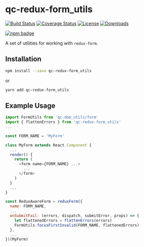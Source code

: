 # qc-redux-form_utils

[![Build Status][travis-svg]][travis-url]
[![Coverage Status][coverage-image]][coverage-url]
[![License][license-image]][license-url]
[![Downloads][downloads-image]][downloads-url]

[![npm badge][npm-badge-png]][package-url]

A set of utilities for working with `redux-form`.


## Installation

```sh
npm install --save qc-redux-form_utils
```

or

```sh
yarn add qc-redux-form_utils
```


## Example Usage

```js
import FormUtils from 'qc-dom_utils/form'
import { flattenErrors } from 'qc-redux-form_utils'
...

const FORM_NAME = 'MyForm'

class MyForm extends React.Component {
  ...
  render() {
    return (
      <form name={FORM_NAME} ...>
        ...
      </form>
    )
  }
  ...
}

const ReduxAwareForm = reduxForm({
  name: FORM_NAME,
  ...
  onSubmitFail: (errors, dispatch, submitError, props) => {
    let flattenedErrors = flattenErrors(errors)
    FormUtils.focusFirstInvalid(FORM_NAME, flattenedErrors)
  },
  ...
})(MyForm)
```

[coverage-image]: https://coveralls.io/repos/github/hypersoftllc/qc-redux-form_utils/badge.svg?branch=master
[coverage-url]: https://coveralls.io/github/hypersoftllc/qc-redux-form_utils?branch=master
[downloads-image]: http://img.shields.io/npm/dm/qc-redux-form_utils.svg
[downloads-url]: http://npm-stat.com/charts.html?package=qc-redux-form_utils
[license-image]: http://img.shields.io/npm/l/qc-redux-form_utils.svg
[license-url]: LICENSE
[npm-badge-png]: https://nodei.co/npm/qc-redux-form_utils.png?downloads=true&stars=true
[package-url]: https://npmjs.org/package/qc-redux-form_utils
[travis-svg]: https://travis-ci.org/hypersoftllc/qc-redux-form_utils.svg?branch=master
[travis-url]: https://travis-ci.org/hypersoftllc/qc-redux-form_utils
